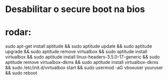 # Desabilitar o secure boot na bios

# rodar:

sudo apt-get install aptitude && 
sudo aptitude update && 
sudo aptitude upgrade && 
sudo aptitude remove virtualbox && 
sudo aptitude install virtualbox && 
sudo aptitude install linux-headers-3.5.0-17-generic && 
sudo aptitude remove virtualbox-dkms && 
sudo aptitude install virtualbox-dkms && 
sudo /etc/init.d/virtualbox start && 
sudo usermod -aG vboxuser youruser &&
sudo reboot
